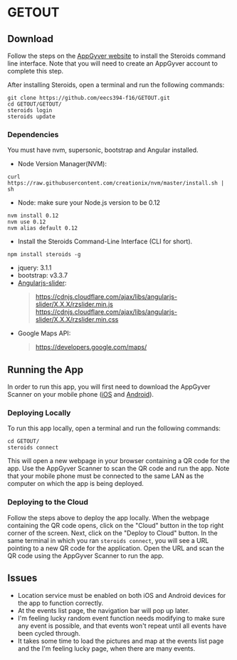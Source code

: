 # GETOUT

## Download
Follow the steps on the [AppGyver website](http://www.appgyver.io/steroids/getting_started) to install the Steroids command line interface. Note that you will need to create an AppGyver account to complete this step.

After installing Steroids, open a terminal and run the following commands:
```
git clone https://github.com/eecs394-f16/GETOUT.git
cd GETOUT/GETOUT/
steroids login
steroids update
```
### Dependencies
 You must have nvm, supersonic, bootstrap and Angular installed.
 
 * Node Version Manager(NVM): 
 ```
 curl https://raw.githubusercontent.com/creationix/nvm/master/install.sh | sh
 ```
* Node: make sure your Node.js version to be 0.12
```
nvm install 0.12
nvm use 0.12
nvm alias default 0.12
```

* Install the Steroids Command-Line Interface (CLI for short).
```
npm install steroids -g
```
* jquery: 3.1.1
* bootstrap: v3.3.7
* [Angularjs-slider](https://github.com/angular-slider/angularjs-slider):   
    > https://cdnjs.cloudflare.com/ajax/libs/angularjs-slider/X.X.X/rzslider.min.js
    > https://cdnjs.cloudflare.com/ajax/libs/angularjs-slider/X.X.X/rzslider.min.css
* Google Maps API: 
   >https://developers.google.com/maps/

## Running the App
In order to run this app, you will first need to download the AppGyver Scanner on your mobile phone ([iOS](https://itunes.apple.com/fi/app/appgyver-scanner/id575076515) and [Android](https://play.google.com/store/apps/details?id=com.appgyver.freshandroid)).

### Deploying Locally
To run this app locally, open a terminal and run the following commands:
```
cd GETOUT/
steroids connect
```
This will open a new webpage in your browser containing a QR code for the app. Use the AppGyver Scanner to scan the QR code and run the app. Note that your mobile phone must be connected to the same LAN as the computer on which the app is being deployed.

### Deploying to the Cloud
Follow the steps above to deploy the app locally. When the webpage containing the QR code opens, click on the "Cloud" button in the top right corner of the screen. Next, click on the "Deploy to Cloud" button. In the same terminal in which you ran `steroids connect`, you will see a URL pointing to a new QR code for the application. Open the URL and scan the QR code using the AppGyver Scanner to run the app.

## Issues

   * Location service must be enabled on both iOS and Android devices for the app to function correctly.
   * At the events list page, the navigation bar will pop up later. 
   * I'm feeling lucky random event function needs modifying to make sure any event is possible, and that events won't repeat until all events have been cycled through.
   * It takes some time to load the pictures and map at the events list page and the I'm feeling lucky page, when there are many events.

